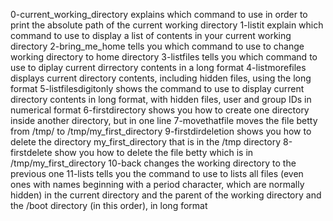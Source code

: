 0-current_working_directory explains which command to use in order to print the absolute path of the current working directory
1-listit explain which command to use to display a list of contents in your current working directory
2-bring_me_home tells you which command to use to change working directory to home directory
3-listfiles tells you which command to use to diplay current dirrectory contents in a long format
4-listmorefiles displays current directory contents, including hidden files, using the long format
5-listfilesdigitonly shows the command to use to display current directory contents in long format, with hidden files, user and group IDs in numerical format
6-firstdirectory shows you how to create one directory inside another directory, but in one line
7-movethatfile moves the file betty from /tmp/ to /tmp/my_first_directory
9-firstdirdeletion shows you how to delete the directory my_first_directory that is in the /tmp directory
8-firstdelete show you how to delete the file betty which is in /tmp/my_first_directory
 10-back changes the working directory to the previous one
11-lists tells you the command to use to lists all files (even ones with names beginning with a period character, which are normally hidden) in the current directory and the parent of the working directory and the /boot directory (in this order), in long format
